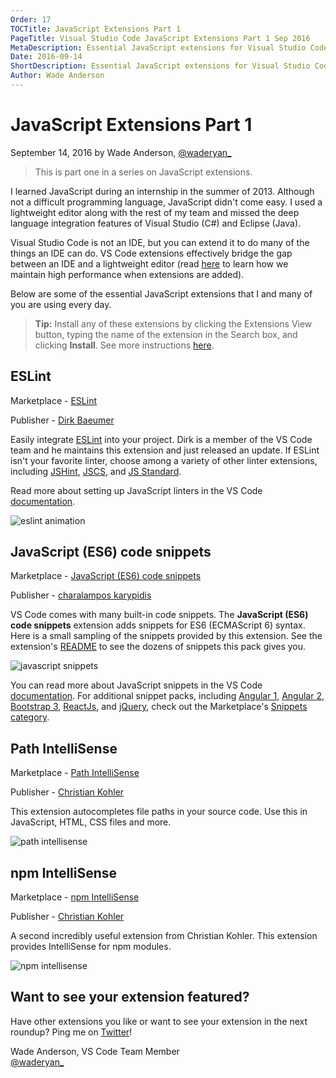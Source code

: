 ```yaml
---
Order: 17
TOCTitle: JavaScript Extensions Part 1
PageTitle: Visual Studio Code JavaScript Extensions Part 1 Sep 2016
MetaDescription: Essential JavaScript extensions for Visual Studio Code.
Date: 2016-09-14
ShortDescription: Essential JavaScript extensions for Visual Studio Code.
Author: Wade Anderson
---
```


# JavaScript Extensions Part 1

September 14, 2016 by Wade Anderson, [@waderyan_](HTTPS://twitter.com/waderyan_)

> This is part one in a series on JavaScript extensions.

I learned JavaScript during an internship in the summer of 2013. Although not a difficult programming language, JavaScript didn't come easy. I used a lightweight editor along with the rest of my team and missed the deep language integration features of Visual Studio (C#) and Eclipse (Java).

Visual Studio Code is not an IDE, but you can extend it to do many of the things an IDE can do. VS Code extensions effectively bridge the gap between an IDE and a lightweight editor (read [here](/docs/extensionAPI/patterns-and-principles.md#core-concepts) to learn how we maintain high performance when extensions are added).

Below are some of the essential JavaScript extensions that I and many of you are using every day.

> **Tip:** Install any of these extensions by clicking the Extensions View button, typing the name of the extension in the Search box, and clicking **Install**. See more instructions [here](/docs/editor/extension-gallery.md#browse-and-install-extensions).

## ESLint

Marketplace - [ESLint](HTTPS://marketplace.visualstudio.com/items?itemName=dbaeumer.vscode-eslint)

Publisher - [Dirk Baeumer](HTTPS://marketplace.visualstudio.com/search?term=publisher%3A%22Dirk%20Baeumer%22&target=VSCode)

Easily integrate [ESLint](HTTP://eslint.org/) into your project. Dirk is a member of the VS Code team and he maintains this extension and just released an update. If ESLint isn't your favorite linter, choose among a variety of other linter extensions, including [JSHint](HTTPS://marketplace.visualstudio.com/items?itemName=dbaeumer.jshint), [JSCS](HTTPS://marketplace.visualstudio.com/items?itemName=ms-vscode.jscs), and [JS Standard](HTTPS://marketplace.visualstudio.com/items?itemName=shinnn.standard).

Read more about setting up JavaScript linters in the VS Code [documentation](/docs/languages/javascript.md#linters).

![eslint animation](eslint.gif)

## JavaScript (ES6) code snippets

Marketplace - [JavaScript (ES6) code snippets](HTTPS://marketplace.visualstudio.com/items?itemName=xabikos.JavaScriptSnippets)

Publisher - [charalampos karypidis](HTTPS://marketplace.visualstudio.com/search?term=publisher%3A%22charalampos%20karypidis%22&target=VSCode)

VS Code comes with many built-in code snippets. The **JavaScript (ES6) code snippets** extension adds snippets for ES6 (ECMAScript 6) syntax. Here is a small sampling of the snippets provided by this extension. See the extension's [README](HTTPS://marketplace.visualstudio.com/items?itemName=xabikos.JavaScriptSnippets) to see the dozens of snippets this pack gives you.

![javascript snippets](javascript_snippets.png)

You can read more about JavaScript snippets in the VS Code [documentation](/docs/languages/javascript.md#snippets). For additional snippet packs, including [Angular 1](HTTPS://marketplace.visualstudio.com/items?itemName=johnpapa.Angular1), [Angular 2](HTTPS://marketplace.visualstudio.com/items?itemName=johnpapa.Angular2), [Bootstrap 3](HTTPS://marketplace.visualstudio.com/items?itemName=wcwhitehead.bootstrap-3-snippets), [ReactJs](HTTPS://marketplace.visualstudio.com/items?itemName=xabikos.ReactSnippets), and [jQuery](HTTPS://marketplace.visualstudio.com/items?itemName=donjayamanne.jquerysnippets), check out the Marketplace's [Snippets category](HTTPS://marketplace.visualstudio.com/vscode/Snippets?sortBy=Downloads).

## Path IntelliSense

Marketplace - [Path IntelliSense](HTTPS://marketplace.visualstudio.com/items?itemName=christian-kohler.path-intellisense)

Publisher - [Christian Kohler](HTTPS://marketplace.visualstudio.com/search?term=publisher%3A%22Christian%20Kohler%22&target=VSCode)

This extension autocompletes file paths in your source code. Use this in JavaScript, HTML, CSS files and more.

![path intellisense](path_intellisense.gif)

## npm IntelliSense

Marketplace - [npm IntelliSense](HTTPS://marketplace.visualstudio.com/items?itemName=christian-kohler.npm-intellisense)

Publisher - [Christian Kohler](HTTPS://marketplace.visualstudio.com/search?term=publisher%3A%22Christian%20Kohler%22&target=VSCode)

A second incredibly useful extension from Christian Kohler. This extension provides IntelliSense for npm modules.

![npm intellisense](npm_intellisense.gif)

## Want to see your extension featured?

Have other extensions you like or want to see your extension in the next roundup? Ping me on [Twitter](HTTPS://twitter.com/waderyan_)!

Wade Anderson, VS Code Team Member <br>
[@waderyan_](HTTPS://twitter.com/waderyan_)
